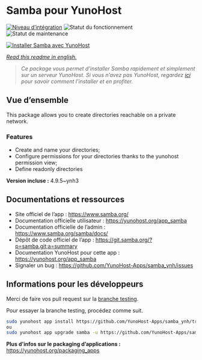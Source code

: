 <!--
N.B.: This README was automatically generated by https://github.com/YunoHost/apps/tree/master/tools/README-generator
It shall NOT be edited by hand.
-->

# Samba pour YunoHost

[![Niveau d’intégration](https://dash.yunohost.org/integration/samba.svg)](https://dash.yunohost.org/appci/app/samba) ![Statut du fonctionnement](https://ci-apps.yunohost.org/ci/badges/samba.status.svg) ![Statut de maintenance](https://ci-apps.yunohost.org/ci/badges/samba.maintain.svg)

[![Installer Samba avec YunoHost](https://install-app.yunohost.org/install-with-yunohost.svg)](https://install-app.yunohost.org/?app=samba)

*[Read this readme in english.](./README.md)*

> *Ce package vous permet d’installer Samba rapidement et simplement sur un serveur YunoHost.
Si vous n’avez pas YunoHost, regardez [ici](https://yunohost.org/#/install) pour savoir comment l’installer et en profiter.*

## Vue d’ensemble

This package allows you to create directories reachable on a private network.

### Features

- Create and name your directories;
- Configure permissions for your directories thanks to the yunohost permission view;
- Define readonly directories


**Version incluse :** 4.9.5~ynh3
## Documentations et ressources

* Site officiel de l’app : <https://www.samba.org/>
* Documentation officielle utilisateur : <https://yunohost.org/app_samba>
* Documentation officielle de l’admin : <https://www.samba.org/samba/docs/>
* Dépôt de code officiel de l’app : <https://git.samba.org/?p=samba.git;a=summary>
* Documentation YunoHost pour cette app : <https://yunohost.org/app_samba>
* Signaler un bug : <https://github.com/YunoHost-Apps/samba_ynh/issues>

## Informations pour les développeurs

Merci de faire vos pull request sur la [branche testing](https://github.com/YunoHost-Apps/samba_ynh/tree/testing).

Pour essayer la branche testing, procédez comme suit.

``` bash
sudo yunohost app install https://github.com/YunoHost-Apps/samba_ynh/tree/testing --debug
ou
sudo yunohost app upgrade samba -u https://github.com/YunoHost-Apps/samba_ynh/tree/testing --debug
```

**Plus d’infos sur le packaging d’applications :** <https://yunohost.org/packaging_apps>